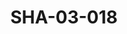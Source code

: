 ---
pid: SHA-03-018
title: SHA-03-018
language: en
collection: Sharhabil Ahmed
original_label: 
rights: Sharhabil Ahmed
location_of_original: Sharhabil Ahmed
photographer_or_studio: 
scanned_from: photograph 16.5 by 22
_date: '1965'
location: Khartoum, Omdurman National Theater
description: Concert with children Sharhabil Ahmed Kamil Hussain Mahdi 'Ali Imam and
  Ahmed Ibrahim Daoud
additional_notes: 
permission_display: 'yes'
on_server: 'no'
on_website: 'no'
permalink: /photopages/en/SHA-03-018.html
layout: photo-page
---